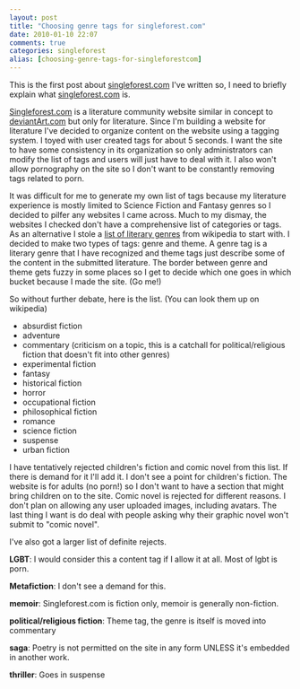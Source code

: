 ```yaml
---
layout: post
title: "Choosing genre tags for singleforest.com"
date: 2010-01-10 22:07
comments: true
categories: singleforest
alias: [choosing-genre-tags-for-singleforestcom]
---
```

This is the first post about <a href="http://singleforest.com">singleforest.com</a> I've written so, I need to briefly explain what <a href="http://singleforest.com">singleforest.com</a> is.

<a href="http://Singleforest.com">Singleforest.com</a> is a literature community website similar in concept to <a href="http://deviantArt.com">deviantArt.com</a> but only for literature. Since I'm building a website for literature I've decided to organize content on the website using a tagging system. I toyed with user created tags for about 5 seconds. I want the site to have some consistency in its organization so only administrators can modify the list of tags and users will just have to deal with it. I also won't allow pornography on the site so I don't want to be constantly removing tags related to porn.

It was difficult for me to generate my own list of tags because my literature experience is mostly limited to Science Fiction and Fantasy genres so I decided to pilfer any websites I came across. Much to my dismay, the websites I checked don't have a comprehensive list of categories or tags. As an alternative I stole a <a href="http://en.wikipedia.org/wiki/List_of_literary_genres">list of literary genres</a> from wikipedia to start with. I decided to make two types of tags: genre and theme. A genre tag is a literary genre that I have recognized and theme tags just describe some of the content in the submitted literature. The border between genre and theme gets fuzzy in some places so I get to decide which one goes in which bucket because I made the site. (Go me!)

So without further debate, here is the list. (You can look them up on wikipedia)

- absurdist fiction
- adventure
- commentary (criticism on a topic, this is a catchall for political/religious fiction that doesn't fit into other genres)
- experimental fiction
- fantasy&nbsp;
- historical fiction
- horror
- occupational fiction
- philosophical fiction
- romance
- science fiction&nbsp;
- suspense
- urban fiction

I have tentatively rejected children's fiction and comic novel from this list. If there is demand for it I'll add it. I don't see a point for children's fiction. The website is for adults (no porn!) so I don't want to have a section that might bring children on to the site. Comic novel is rejected for different reasons. I don't plan on allowing any user uploaded images, including avatars. The last thing I want is do deal with people asking why their graphic novel won't submit to "comic novel".

I've also got a larger list of definite rejects.
 
**LGBT**:
I would consider this a content tag if I allow it at all. Most of lgbt is porn.&nbsp;

**Metafiction**:
I don't see a demand for this.

**memoir**:
Singleforest.com is fiction only, memoir is generally non-fiction.

**political/religious fiction**:
Theme tag, the genre is itself is moved into commentary

**saga**:
Poetry is not permitted on the site in any form UNLESS it's embedded in another work.

**thriller**:
Goes in suspense
